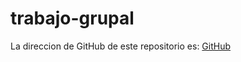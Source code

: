 # trabajo-grupal

La direccion de GitHub de este repositorio es: [GitHub](https://github.com/joseluis031/trabajo-grupal.git)
